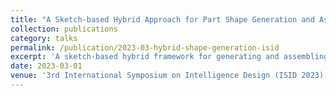```yaml
---
title: "A Sketch-based Hybrid Approach for Part Shape Generation and Assembly"
collection: publications
category: talks
permalink: /publication/2023-03-hybrid-shape-generation-isid
excerpt: 'A sketch-based hybrid framework for generating and assembling part shapes.'
date: 2023-03-01
venue: '3rd International Symposium on Intelligence Design (ISID 2023), Online'
---
```

